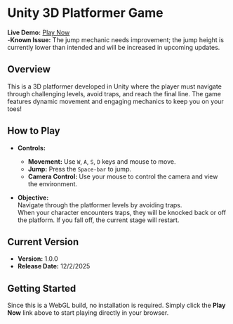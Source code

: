 # Unity 3D Platformer Game

**Live Demo:** [Play Now](https://play.unity.com/en/games/3e8a59e1-b850-43c2-9c11-6f7080a28bb8/webgl-builds)    
-**Known Issue:** The jump mechanic needs improvement; the jump height is currently lower than intended and will be increased in upcoming updates.

## Overview

This is a 3D platformer developed in Unity where the player must navigate through challenging levels, avoid traps, and reach the final line. The game features dynamic movement and engaging mechanics to keep you on your toes!


## How to Play

- **Controls:**  
  - **Movement:** Use `W`, `A`, `S`, `D` keys and mouse to move.
  - **Jump:** Press the `Space-bar` to jump.
  - **Camera Control:** Use your mouse to control the camera and view the environment.

- **Objective:**  
  Navigate through the platformer levels by avoiding traps.  
  When your character encounters traps, they will be knocked back or off the platform. If you fall off, the current stage will restart.

## Current Version

- **Version:** 1.0.0  
- **Release Date:** 12/2/2025  

## Getting Started

Since this is a WebGL build, no installation is required. Simply click the **Play Now** link above to start playing directly in your browser.


